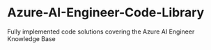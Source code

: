 # Azure-AI-Engineer-Code-Library
Fully implemented code solutions covering the Azure AI Engineer Knowledge Base
